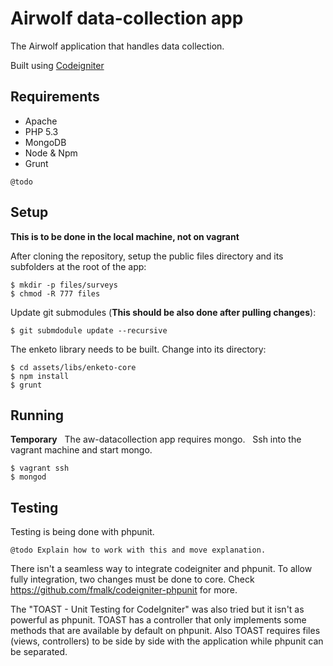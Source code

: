 # Airwolf data-collection app

The Airwolf application that handles data collection.

Built using [Codeigniter](http://ellislab.com/codeigniter)


## Requirements
- Apache
- PHP 5.3
- MongoDB
- Node & Npm
- Grunt

`@todo`


## Setup
**This is to be done in the local machine, not on vagrant**

After cloning the repository, setup the public files directory and its subfolders at the root of the app:
```
$ mkdir -p files/surveys
$ chmod -R 777 files
```

Update git submodules (**This should be also done after pulling changes**):
```
$ git submdodule update --recursive
```
The enketo library needs to be built. Change into its directory:
```
$ cd assets/libs/enketo-core
$ npm install
$ grunt
```

## Running
**Temporary**  
The aw-datacollection app requires mongo.  
Ssh into the vagrant machine and start mongo.
```
$ vagrant ssh
$ mongod
```

## Testing
Testing is being done with phpunit.  

`@todo Explain how to work with this and move explanation.`

There isn't a seamless way to integrate codeigniter and phpunit. To allow fully integration, two changes must be done to core. 
Check https://github.com/fmalk/codeigniter-phpunit for more.

The "TOAST - Unit Testing for CodeIgniter" was also tried but it isn't as powerful as phpunit. TOAST has a controller that only implements some methods that are available by default on phpunit. Also TOAST requires files (views, controllers) to be side by side with the application while phpunit can be separated.
